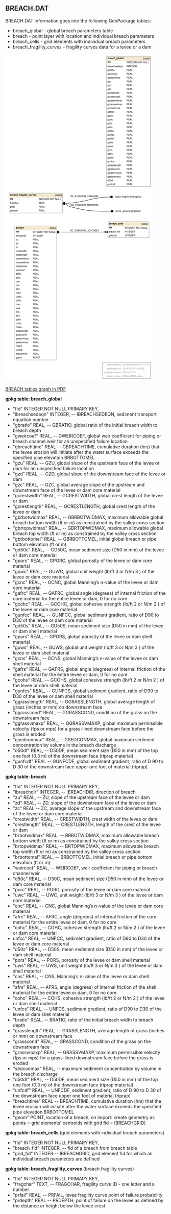 
<a name="breach"></a>
## BREACH.DAT 

BREACH.DAT information goes into the following GeoPackage tables:

* breach_global - global breach parameters table
* breach - point layer with location and individual breach parameters
* breach_cells - grid elements with individual breach parameters
* breach_fragility_curves - fragility curves data for a levee or a dam

![BREACH tables graph](db_schema_graphs/breach.svg)

[BREACH tables graph in PDF](db_schema_graphs/breach.pdf)

**gpkg table: breach_global** 

* "fid" INTEGER NOT NULL PRIMARY KEY,
* "ibreachsedeqn" INTEGER, -- IBREACHSEDEQN, sediment transport equation number
* "gbratio" REAL, -- GBRATIO, global ratio of the initial breach width to breach depth
* "gweircoef" REAL, -- GWEIRCOEF, global weir coefficient for piping or breach channel weir for an unspecified failure location
* "gbreachtime" REAL -- GBREACHTIME, cumulative duration (hrs) that the levee erosion will initiate after the water surface exceeds the specified pipe elevation BRBOTTOMEL
* "gzu" REAL, -- GZU, global slope of the upstream face of the levee or dam for an unspecified
failure location
* "gzd" REAL, -- GZD, global slope of the downstream face of the levee or dam
* "gzc" REAL, -- GZC, global average slope of the upstream and downstream face of the levee or
dam core material
* "gcrestwidth" REAL, -- GCRESTWIDTH, global crest length of the levee or dam
* "gcrestlength" REAL, -- GCRESTLENGTH, global crest length of the levee or dam
* "gbrbotwidmax" REAL, -- GBRBOTWIDMAX, maximum allowable global breach bottom width (ft or m) as constrained by the valley cross section
* "gbrtopwidmax" REAL, -- GBRTOPWIDMAX, maximum allowable global breach top width (ft or m) as constrained by the valley cross section
* "gbrbottomel" REAL, -- GBRBOTTOMEL, initial global breach or pipe bottom elevation (ft or m)
* "gd50c" REAL, -- GD50C, mean sediment size (D50 in mm) of the levee or dam core material
* "gporc" REAL, -- GPORC, global porosity of the levee or dam core material
* "guwc" REAL, -- GUWC, global unit weight (lb/ft 3 or N/m 3 ) of the levee or dam core material
* "gcnc" REAL, -- GCNC, global Manning’s n-value of the levee or dam core material
* "gafrc" REAL, -- GAFRC, global angle (degrees) of internal friction of the core material for the entire
levee or dam, 0 for no core
* "gcohc" REAL, -- GCOHC, global cohesive strength (lb/ft 2 or N/m 2 ) of the levee or dam core material
* "gunfcc" REAL, -- GUNFCC, global sediment gradient, ratio of D90 to D30 of the levee or dam core material
* "gd50s" REAL, -- GD50S, mean sediment size (D50 in mm) of the levee or dam shell material
* "gpors" REAL, -- GPORS, global porosity of the levee or dam shell material
* "guws" REAL, -- GUWS, global unit weight (lb/ft 3 or N/m 3 ) of the levee or dam shell material
* "gcns" REAL, -- GCNS, global Manning’s n-value of the levee or dam shell material
* "gafrs" REAL, -- GAFRS, global angle (degrees) of internal friction of the shell material for the entire
levee or dam, 0 for no core
* "gcohs" REAL, -- GCOHS, global cohesive strength (lb/ft 2 or N/m 2 ) of the levee or dam shell material
* "gunfcs" REAL, -- GUNFCS, global sediment gradient, ratio of D90 to D30 of the levee or dam shell material
* "ggrasslength" REAL, -- GGRASSLENGTH, global average length of grass (inches or mm) on downstream face
* "ggrasscond" REAL, -- GGRASSCOND, condition of the grass on the downstream face
* "ggrassvmaxp" REAL, -- GGRASSVMAXP, global maximum permissible velocity (fps or mps) for a grass-lined downstream face before the grass is eroded
* "gsedconmax" REAL, -- GSEDCONMAX, global maximum sediment concentration by volume in the breach discharge
* "d50df" REAL, -- D50DF, mean sediment size (D50 in mm) of the top one foot (0.3 m) of the downstream face (riprap material)
* "gunfcdf" REAL -- GUNFCDF, global sediment gradient, ratio of D 90 to D 30 of the downstream face upper one foot of material (riprap)

**gpkg table: breach** 

* "fid" INTEGER NOT NULL PRIMARY KEY,
* "ibreachdir" INTEGER, -- IBREACHDIR, direction of breach
* "zu" REAL, -- ZU, slope of the upstream face of the levee or dam
* "zd" REAL, -- ZD, slope of the downstream face of the levee or dam
* "zc" REAL -- ZC, average slope of the upstream and downstream face of the levee or dam
core material
* "crestwidth" REAL, -- CRESTWIDTH, crest width of the levee or dam
* "crestlength" REAL, -- CRESTLENGTH, length of the crest of the levee or dam
* "brbotwidmax" REAL, -- BRBOTWIDMAX, maximum allowable breach bottom width (ft or m) as constrained by the valley cross section
* "brtopwidmax" REAL, -- BRTOPWIDMAX, maximum allowable breach top width (ft or m) as constrained by the valley cross section
* "brbottomel" REAL, -- BRBOTTOMEL, initial breach or pipe bottom elevation (ft or m)
* "weircoef" REAL, -- WEIRCOEF, weir coefficient for piping or breach channel weir
* "d50c" REAL, -- D50C, mean sediment size (D50 in mm) of the levee or dam core material
* "porc" REAL, -- PORC, porosity of the levee or dam core material
* "uwc" REAL, -- UWC, unit weight (lb/ft 3 or N/m 3 ) of the levee or dam core material
* "cnc" REAL, -- CNC, global Manning’s n-value of the levee or dam core material
* "afrc" REAL, -- AFRC, angle (degrees) of internal friction of the core material for the entire
levee or dam, 0 for no core
* "cohc" REAL, -- COHC, cohesive strength (lb/ft 2 or N/m 2 ) of the levee or dam core material
* unfcc" REAL, -- UNFCC, sediment gradient, ratio of D90 to D30 of the levee or dam core material
* "d50s" REAL, -- D50S, mean sediment size (D50 in mm) of the levee or dam shell material
* "pors" REAL, -- PORS, porosity of the levee or dam shell material
* "uws" REAL, -- UWS, unit weight (lb/ft 3 or N/m 3 ) of the levee or dam shell material
* "cns" REAL, -- CNS, Manning’s n-value of the levee or dam shell material
* "afrs" REAL, -- AFRS, angle (degrees) of internal friction of the shell material for the entire
levee or dam, 0 for no core
* "cohs" REAL, -- COHS, cohesive strength (lb/ft 2 or N/m 2 ) of the levee or dam shell material
* "unfcs" REAL, -- UNFCS, sediment gradient, ratio of D90 to D30 of the levee or dam shell material
* "bratio" REAL, -- BRATIO, ratio of the initial breach width to breach depth
* "grasslength" REAL, -- GRASSLENGTH, average length of grass (inches or mm) on downstream face
* "grasscond" REAL, -- GRASSCOND, condition of the grass on the downstream face
* "grassvmaxp" REAL, -- GRASSVMAXP, maximum permissible velocity (fps or mps) for a grass-lined downstream face before the grass is eroded
* "sedconmax" REAL, -- maximum sediment concentration by volume in the breach discharge
* "d50df" REAL, -- D50DF, mean sediment size (D50 in mm) of the top one foot (0.3 m) of the downstream face (riprap material)
* "unfcdf" REAL, -- UNFCDF, sediment gradient, ratio of D 90 to D 30 of the downstream face upper one foot of material (riprap)
* "breachtime" REAL -- BREACHTIME, cumulative duration (hrs) that the levee erosion will initiate after the water surface exceeds the specified pipe elevation BRBOTTOMEL
* "geom" POINT, location of a breach, on import: create geometry as points = grid elements' centroids with grid fid = IBREACHGRID)

**gpkg table: breach_cells** (grid elements with individual breach parameters)

* "fid" INTEGER NOT NULL PRIMARY KEY,
* "breach_fid" INTEGER, -- fid of a breach from breach table
* "grid_fid" INTEGER -- IBREACHGRID, grid element fid for which an individual breach parameters are defined

**gpkg table: breach_fragility_curves** (breach fragility curves)

* "fid" INTEGER NOT NULL PRIMARY KEY,
* "fragchar" TEXT, -- FRAGCHAR, fragility curve ID - one letter and a number
* "prfail" REAL, -- PRFAIL, levee fragility curve point of failure probability
* "prdepth" REAL -- PRDEPTH, point of failure on the levee as defined by the distance or height below the levee crest


